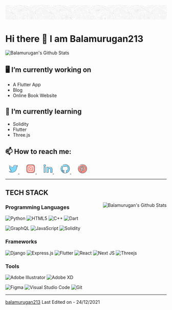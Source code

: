 <!-- ![Github Banner](./forGithub-01.jpg) -->

![Github Banner](./banner-02.png )


# Hi there 👋 I am Balamurugan213

<img align="" src="https://github-readme-stats.vercel.app/api?username=balamurugan213&include_all_commits=true&count_private=true&show_icons=true&line_height=23.5&title_color=F15F86&icon_color=F15F86&text_color=7180F4&bg_color=0,141E30,243B55" alt="Balamurugan's Github Stats">

## 🖥️ I’m currently working on

- A Flutter App
- Blog
- Online Book Website

## 📒 I’m currently learning

- Solidity
- Flutter
- Three.js

<!-- - 💬 Ask me about ... -->
## 📫 How to reach me:

<p > 
  <a href="https://twitter.com/Balamurugan_213" target="_blank" style="padding:10px"> 
    <img src="./assets/bird_logo_twitter_icon.svg" alt="html5" width="30" height="30"/> 
  </a>
  <a href="https://www.instagram.com/balamurugan213_/" target="_blank" style="padding:10px"> 
    <img src="./assets/instagram_logo_icon.svg" alt="css3" width="30" height="30"/> 
  </a> 
  <a href="https://www.linkedin.com/in/balamurugan213/" target="_blank" style="padding:10px"> 
    <img src="./assets/linkedin_logo_icon.svg" alt="python" width="30" height="30"/> 
  </a>  
   <!-- <a href="https://www.linux.org/" target="_blank" style="padding:10px"> 
    <img src="./assets/email_envelope_gmail_letter_logo_icon.svg" alt="linux" width="30" height="30"/> 
  </a>  -->
  <a href="https://github.com/balamurugan213" target="_blank" style="padding:10px"> 
    <img src="./assets/github_logo_icon.svg" alt="javascript" width="30" height="30"/> 
  </a> 
  <a href="https://id.pinterest.com/balamurugan213/_saved/" target="_blank" style="padding:10px"> 
    <img src="./assets/logo_pin_pinterest_icon.svg" alt="git" width="30" height="30"/> 
  </a>
</p>

<!-- - 😄 Pronouns: ...
- ⚡ Fun fact: ... -->

---
## TECH STACK

<img align="right" src="https://github-readme-stats.vercel.app/api/top-langs/?username=balamurugan213&hide=css,typescript,swift,jupyter,kotlin&langs_count=5" alt="Balamurugan's Github Stats">

### **Programming Languages**

![Python](https://img.shields.io/badge/python-2a9df4?style=for-the-badge&logo=python&logoColor=ffdd54)
![HTML5](https://img.shields.io/badge/html5-%23E34F26.svg?style=for-the-badge&logo=html5&logoColor=white)
![C++](https://img.shields.io/badge/c++-%2300599C.svg?style=for-the-badge&logo=c%2B%2B&logoColor=white)
![Dart](https://img.shields.io/badge/dart-%230175C2.svg?style=for-the-badge&logo=dart&logoColor=white)

![GraphQL](https://img.shields.io/badge/-GraphQL-E10098?style=for-the-badge&logo=graphql&logoColor=white)
![JavaScript](https://img.shields.io/badge/javascript-%23323330.svg?style=for-the-badge&logo=javascript&logoColor=%23F7DF1E)
![Solidity](https://img.shields.io/badge/Solidity-%23363636.svg?style=for-the-badge&logo=solidity&logoColor=white)



### **Frameworks**

![Django](https://img.shields.io/badge/django-%23092E20.svg?style=for-the-badge&logo=django&logoColor=white)
![Express.js](https://img.shields.io/badge/express.js-%23304d59.svg?style=for-the-badge&logo=express&logoColor=%2361DAFB)
![Flutter](https://img.shields.io/badge/Flutter-%2302569B.svg?style=for-the-badge&logo=Flutter&logoColor=white)
![React](https://img.shields.io/badge/react-%2320232a.svg?style=for-the-badge&logo=react&logoColor=%2361DAFB)
![Next JS](https://img.shields.io/badge/Next-black?style=for-the-badge&logo=next.js&logoColor=white)
![Threejs](https://img.shields.io/badge/threejs-black?style=for-the-badge&logo=three.js&logoColor=white)

### **Tools**

![Adobe Illustrator](https://img.shields.io/badge/adobeillustrator-%23FF9A00.svg?style=for-the-badge&logo=adobeillustrator&logoColor=white)
![Adobe XD](https://img.shields.io/badge/Adobe%20XD-470137?style=for-the-badge&logo=Adobe%20XD&logoColor=#FF61F6)
<!-- ![Blender](https://img.shields.io/badge/blender-%23F5792A.svg?style=for-the-badge&logo=blender&logoColor=white) -->
![Figma](https://img.shields.io/badge/figma-%23F24E1E.svg?style=for-the-badge&logo=figma&logoColor=white)
![Visual Studio Code](https://img.shields.io/badge/Visual%20Studio%20Code-0078d7.svg?style=for-the-badge&logo=visual-studio-code&logoColor=white)
![Git](https://img.shields.io/badge/git-%23F05033.svg?style=for-the-badge&logo=git&logoColor=white)

---

[balamurugan213](http://balamurugan213.me/Portfolio/)
Last Edited on - 24/12/2021

